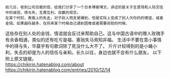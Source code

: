 
    前几日，收到公司总裁的信，给我们分享了一个日本博客博文，讲述的是关于生意场和人际交往中的诚信，得与失，互惠互利，双赢的观念。
    在某个时刻，表面上的失去，对于别人而言是赚到，但是实际上变成了别人欠你的的情谊，或者金钱。如果越存越多，在将来某个时候自己遇到困难或者需要资助的时候，
这些存在别人处的金钱，情谊就会反过来帮助自己。这与中国古语中的赠人玫瑰手有余香相通，类似的还有吃亏是福，塞翁失马焉知非福。
    生活中不要在意小事情中的得与失，华晨宇有句歌词除了死没什么大不了。
    斤斤计较得到的是小蝇小利，失去的却是为人的信任与亲和。长久以往，身边也就不会有什么朋友。 
以下附上原文链接。    
https://chikirin.hatenablog.com/about
https://chikirin.hatenablog.com/entries/2010/12/14

